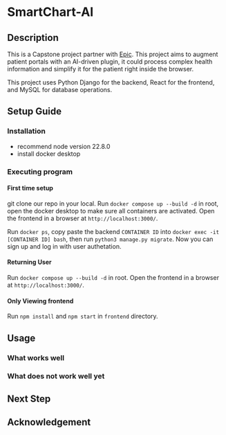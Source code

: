 # SmartChart-AI

## Description

This is a Capstone project partner with [Epic](https://www.epic.com/). This project aims to augment patient portals with an AI-driven plugin, it could process complex health information and simplify it for the patient right inside the browser.

This project uses Python Django for the backend, React for the frontend, and MySQL for database operations.

## Setup Guide

### Installation
* recommend node version 22.8.0
* install docker desktop

### Executing program

#### First time setup
git clone our repo in your local. Run `docker compose up --build -d` in root, open the docker desktop to make sure all containers are activated. Open the frontend in a browser at `http://localhost:3000/`.

Run `docker ps`, copy paste the backend `CONTAINER ID` into `docker exec -it [CONTAINER ID] bash`, then run `python3 manage.py migrate`. Now you can sign up and log in with user authetation.

#### Returning User
Run `docker compose up --build -d` in root. Open the frontend in a browser at `http://localhost:3000/`.

#### Only Viewing frontend
Run ```npm install``` and ```npm start``` in ``frontend`` directory.

## Usage

### What works well

### What does not work well yet

## Next Step

## Acknowledgement

<!-- For using AI-plugin, generate your key from [Google AI Studio](https://aistudio.google.com/app/apikey) and add it to ```.env``` in backend. -->